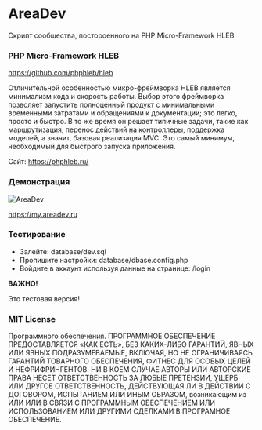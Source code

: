 # AreaDev
Скрипт сообщества, постороенного на PHP Micro-Framework HLEB

### PHP Micro-Framework HLEB
https://github.com/phphleb/hleb

Отличительной особенностью микро-фреймворка HLEB является минимализм кода и скорость работы. Выбор этого фреймворка позволяет запустить полноценный продукт с минимальными временными затратами и обращениями к документации; это легко, просто и быстро. В то же время он решает типичные задачи, такие как маршрутизация, перенос действий на контроллеры, поддержка моделей, а значит, базовая реализация MVC. Это самый минимум, необходимый для быстрого запуска приложения.

Сайт: https://phphleb.ru/

### Демонстрация

![AreaDev](https://raw.githubusercontent.com/Toxu-ru/AreaDev/main/public/images/areadev.jpg)

https://my.areadev.ru

### Тестирование

* Залейте: database/dev.sql
* Пропишите настройки: database/dbase.config.php
* Войдите в аккаунт используя данные на странице: /login

**ВАЖНО!**

Это тестовая версия!


### MIT License

Программного обеспечения. ПРОГРАММНОЕ ОБЕСПЕЧЕНИЕ ПРЕДОСТАВЛЯЕТСЯ «КАК ЕСТЬ», БЕЗ КАКИХ-ЛИБО ГАРАНТИЙ, ЯВНЫХ ИЛИ ЯВНЫХ ПОДРАЗУМЕВАЕМЫЕ, ВКЛЮЧАЯ, НО НЕ ОГРАНИЧИВАЯСЬ ​​ГАРАНТИЙ ТОВАРНОГО ОБЕСПЕЧЕНИЯ, ФИТНЕС ДЛЯ ОСОБЫХ ЦЕЛЕЙ И НЕФРИФРИНГЕНТОВ. НИ В КОЕМ СЛУЧАЕ АВТОРЫ ИЛИ АВТОРСКИЕ ПРАВА НЕСЕТ ОТВЕТСТВЕННОСТЬ ЗА ЛЮБЫЕ ПРЕТЕНЗИИ, УЩЕРБ ИЛИ ДРУГОЕ ОТВЕТСТВЕННОСТЬ, ДЕЙСТВУЮЩАЯ ЛИ В ДЕЙСТВИИ С ДОГОВОРОМ, ИСПЫТАНИЕМ ИЛИ ИНЫМ ОБРАЗОМ, возникающим из ИЛИ ИЛИ В СВЯЗИ С ПРОГРАММНЫМ ОБЕСПЕЧЕНИЕМ ИЛИ ИСПОЛЬЗОВАНИЕМ ИЛИ ДРУГИМИ СДЕЛКАМИ В ПРОГРАМНОЕ ОБЕСПЕЧЕНИЕ.